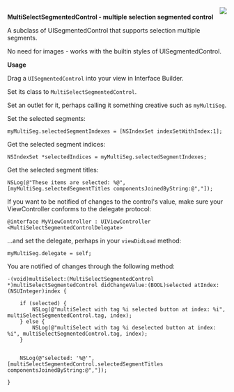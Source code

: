 <img src="http://ootips.org/yonat/wp-content/uploads/2013/04/MultiSelectSegmentedControl.png" style="float:right;">

**MultiSelectSegmentedControl - multiple selection segmented control**

A subclass of UISegmentedControl that supports selection multiple segments.

No need for images - works with the builtin styles of UISegmentedControl.

**Usage**

Drag a `UISegmentedControl` into your view in Interface Builder.

Set its class to `MultiSelectSegmentedControl`.

Set an outlet for it, perhaps calling it something creative such as `myMultiSeg`.

Set the selected segments:
``` objc
myMultiSeg.selectedSegmentIndexes = [NSIndexSet indexSetWithIndex:1];
```

Get the selected segment indices:
``` objc
NSIndexSet *selectedIndices = myMultiSeg.selectedSegmentIndexes;
```

Get the selected segment titles:
``` objc
NSLog(@"These items are selected: %@", [myMultiSeg.selectedSegmentTitles componentsJoinedByString:@","]);
```

If you want to be notified of changes to the control's value, make sure your ViewController conforms to the delegate protocol:
``` objc
@interface MyViewController : UIViewController <MultiSelectSegmentedControlDelegate>
```

...and set the delegate, perhaps in your `viewDidLoad` method:
``` objc
myMultiSeg.delegate = self;
```

You are notified of changes through the following method:
``` objc
-(void)multiSelect:(MultiSelectSegmentedControl *)multiSelectSegmentedControl didChangeValue:(BOOL)selected atIndex:(NSUInteger)index {

	if (selected) {
		NSLog(@"multiSelect with tag %i selected button at index: %i", multiSelectSegmentedControl.tag, index);
	} else {
		NSLog(@"multiSelect with tag %i deselected button at index: %i", multiSelectSegmentedControl.tag, index);
	}
	
	
	NSLog(@"selected: '%@'", [multiSelectSegmentedControl.selectedSegmentTitles componentsJoinedByString:@","]);
	
}
```
